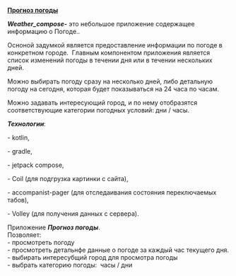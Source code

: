 <p><span style="text-decoration: underline;"><strong>Прогноз погоды</strong></span></p>
<p><strong><em>Weather_compose-</em></strong> это небольшое приложение содержащее информацию о Погоде..&nbsp;</p>
<p>Осноной задумкой является предоставление информации по погоде в конкретном городе.&nbsp; Главным компонентом приложения является список изменений погоды в течении дня или в течении нескольких дней.&nbsp;</p>
<p>Можно выбирать погоду сразу на несколько дней, либо детальную погоду на сегодня, которая будет показываться на 24 часа по часам.&nbsp;</p>
<p>Можно задавать интересующий город, и по нему отобразятся соответствующие категории погодных условий: дни / часы.&nbsp;</p>
<p></p>
<p><em><strong>Технологии</strong></em>:</p>
<p>- kotlin,</p>
<p>- gradle,</p>
<p>- jetpack compose,</p>
<p>- Coil (для подгрузка картинки с сайта),</p>
<p>- accompanist-pager (для отследаивания состояния переключаемых табов),</p>
<p>- Volley (для получения данных с сервера).</p>
<p></p>
<p>Приложение <strong><em>Прогноз погоды</em></strong>. <br />Позволяет:<br />- просмотреть погоду<br />- просмотреть детальнфе данные о погоде за каждый час текущего дня.<br />- выбирать интересубщий город для просмотра погоды<br />- выбрать категорию погоды:&nbsp; часы / дни</p>
